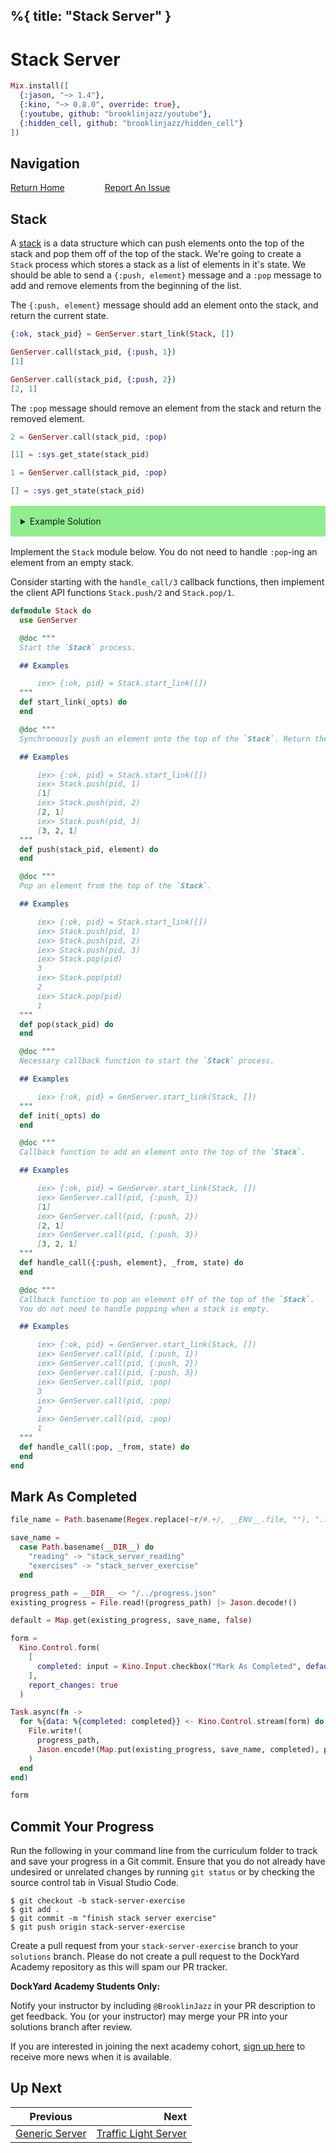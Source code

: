 %{
  title: "Stack Server"
}
---
# Stack Server

```elixir
Mix.install([
  {:jason, "~> 1.4"},
  {:kino, "~> 0.8.0", override: true},
  {:youtube, github: "brooklinjazz/youtube"},
  {:hidden_cell, github: "brooklinjazz/hidden_cell"}
])
```

## Navigation

[Return Home](../start.livemd)<span style="padding: 0 30px"></span>
[Report An Issue](https://github.com/DockYard-Academy/beta_curriculum/issues/new?assignees=&labels=&template=issue.md&title=)

## Stack

A [stack](https://en.wikipedia.org/wiki/Stack_(abstract_data_type)) is a data structure which can push elements onto the top of the stack and pop them off of the top of the stack.
We're going to create a `Stack` process which stores a stack as a list of elements in it's state. We should be able to send a `{:push, element}` message and a `:pop` message
to add and remove elements from the beginning of the list.

The `{:push, element}` message should add an element onto the stack, and return the current state.

<!-- livebook:{"force_markdown":true} -->

```elixir
{:ok, stack_pid} = GenServer.start_link(Stack, [])

GenServer.call(stack_pid, {:push, 1})
[1]

GenServer.call(stack_pid, {:push, 2})
[2, 1]
```

The `:pop` message should remove an element from the stack and return the removed element.

<!-- livebook:{"force_markdown":true} -->

```elixir
2 = GenServer.call(stack_pid, :pop)

[1] = :sys.get_state(stack_pid)

1 = GenServer.call(stack_pid, :pop)

[] = :sys.get_state(stack_pid)
```

<details style="background-color: lightgreen; padding: 1rem; margin: 1rem 0;">
<summary>Example Solution</summary>

```elixir
defmodule Stack do
  use GenServer

  def start_link(_opts) do
    GenServer.start_link(__MODULE__, [])
  end

  def push(stack_pid, element) do
    GenServer.call(stack_pid, {:push, element})
  end

  def pop(stack_pid) do
    GenServer.call(stack_pid, :pop)
  end

  def init(_opts) do
    {:ok, []}
  end

  def handle_call({:push, element}, _from, state) do
    new_state = [element | state]
    {:reply, new_state, new_state}
  end

  def handle_call(:pop, _from, state) do
    [head | tail] = state
    {:reply, head, tail}
  end
end
```

</details>

Implement the `Stack` module below. You do not need to handle `:pop`-ing an element from an empty stack.

Consider starting with the `handle_call/3` callback functions, then implement the client API functions `Stack.push/2` and `Stack.pop/1`.

```elixir
defmodule Stack do
  use GenServer

  @doc """
  Start the `Stack` process.

  ## Examples

      iex> {:ok, pid} = Stack.start_link([])
  """
  def start_link(_opts) do
  end

  @doc """
  Synchronously push an element onto the top of the `Stack`. Return the current stack.

  ## Examples

      iex> {:ok, pid} = Stack.start_link([])
      iex> Stack.push(pid, 1)
      [1]
      iex> Stack.push(pid, 2)
      [2, 1]
      iex> Stack.push(pid, 3)
      [3, 2, 1]
  """
  def push(stack_pid, element) do
  end

  @doc """
  Pop an element from the top of the `Stack`.

  ## Examples

      iex> {:ok, pid} = Stack.start_link([])
      iex> Stack.push(pid, 1)
      iex> Stack.push(pid, 2)
      iex> Stack.push(pid, 3)
      iex> Stack.pop(pid)
      3
      iex> Stack.pop(pid)
      2
      iex> Stack.pop(pid)
      1
  """
  def pop(stack_pid) do
  end

  @doc """
  Necessary callback function to start the `Stack` process.

  ## Examples

      iex> {:ok, pid} = GenServer.start_link(Stack, []) 
  """
  def init(_opts) do
  end

  @doc """
  Callback function to add an element onto the top of the `Stack`.

  ## Examples

      iex> {:ok, pid} = GenServer.start_link(Stack, [])
      iex> GenServer.call(pid, {:push, 1})
      [1]
      iex> GenServer.call(pid, {:push, 2})
      [2, 1]
      iex> GenServer.call(pid, {:push, 3})
      [3, 2, 1]
  """
  def handle_call({:push, element}, _from, state) do
  end

  @doc """
  Callback function to pop an element off of the top of the `Stack`.
  You do not need to handle popping when a stack is empty.

  ## Examples

      iex> {:ok, pid} = GenServer.start_link(Stack, [])
      iex> GenServer.call(pid, {:push, 1})
      iex> GenServer.call(pid, {:push, 2})
      iex> GenServer.call(pid, {:push, 3})
      iex> GenServer.call(pid, :pop)
      3
      iex> GenServer.call(pid, :pop)
      2
      iex> GenServer.call(pid, :pop)
      1
  """
  def handle_call(:pop, _from, state) do
  end
end
```

## Mark As Completed

<!-- livebook:{"attrs":{"source":"file_name = Path.basename(Regex.replace(~r/#.+/, __ENV__.file, \"\"), \".livemd\")\n\nsave_name =\n  case Path.basename(__DIR__) do\n    \"reading\" -> \"stack_server_reading\"\n    \"exercises\" -> \"stack_server_exercise\"\n  end\n\nprogress_path = __DIR__ <> \"/../progress.json\"\nexisting_progress = File.read!(progress_path) |> Jason.decode!()\n\ndefault = Map.get(existing_progress, save_name, false)\n\nform =\n  Kino.Control.form(\n    [\n      completed: input = Kino.Input.checkbox(\"Mark As Completed\", default: default)\n    ],\n    report_changes: true\n  )\n\nTask.async(fn ->\n  for %{data: %{completed: completed}} <- Kino.Control.stream(form) do\n    File.write!(\n      progress_path,\n      Jason.encode!(Map.put(existing_progress, save_name, completed), pretty: true)\n    )\n  end\nend)\n\nform","title":"Track Your Progress"},"chunks":null,"kind":"Elixir.HiddenCell","livebook_object":"smart_cell"} -->

```elixir
file_name = Path.basename(Regex.replace(~r/#.+/, __ENV__.file, ""), ".livemd")

save_name =
  case Path.basename(__DIR__) do
    "reading" -> "stack_server_reading"
    "exercises" -> "stack_server_exercise"
  end

progress_path = __DIR__ <> "/../progress.json"
existing_progress = File.read!(progress_path) |> Jason.decode!()

default = Map.get(existing_progress, save_name, false)

form =
  Kino.Control.form(
    [
      completed: input = Kino.Input.checkbox("Mark As Completed", default: default)
    ],
    report_changes: true
  )

Task.async(fn ->
  for %{data: %{completed: completed}} <- Kino.Control.stream(form) do
    File.write!(
      progress_path,
      Jason.encode!(Map.put(existing_progress, save_name, completed), pretty: true)
    )
  end
end)

form
```

## Commit Your Progress

Run the following in your command line from the curriculum folder to track and save your progress in a Git commit.
Ensure that you do not already have undesired or unrelated changes by running `git status` or by checking the source control tab in Visual Studio Code.

```
$ git checkout -b stack-server-exercise
$ git add .
$ git commit -m "finish stack server exercise"
$ git push origin stack-server-exercise
```

Create a pull request from your `stack-server-exercise` branch to your `solutions` branch.
Please do not create a pull request to the DockYard Academy repository as this will spam our PR tracker.

**DockYard Academy Students Only:**

Notify your instructor by including `@BrooklinJazz` in your PR description to get feedback.
You (or your instructor) may merge your PR into your solutions branch after review.

If you are interested in joining the next academy cohort, [sign up here](https://academy.dockyard.com/) to receive more news when it is available.

## Up Next

| Previous                                           | Next                                                             |
| -------------------------------------------------- | ---------------------------------------------------------------: |
| [Generic Server](../reading/generic_server.livemd) | [Traffic Light Server](../exercises/traffic_light_server.livemd) |

